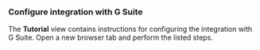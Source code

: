### Configure integration with G Suite

The **Tutorial** view contains instructions for configuring the integration with G Suite. Open a new browser tab and perform the listed steps.
